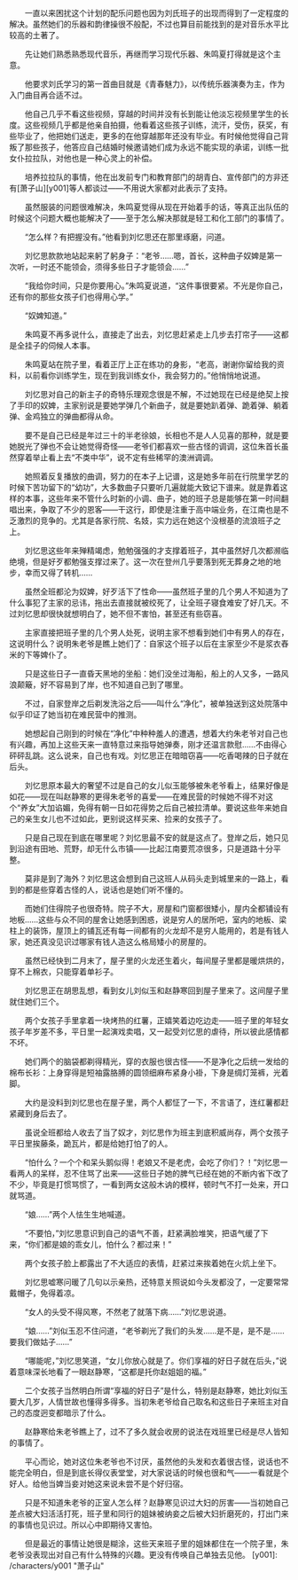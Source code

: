 　　一直以来困扰这个计划的配乐问题也因为刘氏班子的出现而得到了一定程度的解决。虽然她们的乐器和韵律操很不般配，不过也算目前能找到的是对音乐水平比较高的土著了。

　　先让她们熟悉熟悉现代音乐，再继而学习现代乐器、朱鸣夏打得就是这个主意。

　　他要求刘氏学习的第一首曲目就是《青春魅力》，以传统乐器演奏为主，作为入门曲目再合适不过。

　　他自己几乎不看这些视频，穿越的时间并没有长到能让他淡忘视频里学生的长度。这些视频几乎都是他亲自拍摄，他看着这些孩子训练，流汗，受伤，获奖，有些毕业了，他把她们送走，更多的在他穿越那年还没有毕业。有时候他觉得自己背叛了那些孩子，他答应自己结婚时候邀请她们成为永远不能实现的承诺，训练一批女仆拉拉队，对他也是一种心灵上的补偿。

　　培养拉拉队的事情，他在出发前专门和教育部门的胡青白、宣传部门的方非还有[萧子山][y001]等人都谈过——不用说大家都对此表示了支持。

　　虽然服装的问题很难解决，朱鸣夏觉得从现在开始着手的话，等真正出队伍的时候这个问题大概也能解决了——至于怎么解决那就是轻工和化工部门的事情了。

　　“怎么样？有把握没有。”他看到刘忆思还在那里琢磨，问道。

　　刘忆思款款地站起来躬了躬身子：“老爷……嗯，首长，这种曲子奴婢是第一次听，一时还不能领会，须得多些日子才能领会……”

　　“我给你时间，只是你要用心。”朱鸣夏说道，“这件事很要紧。不光是你自己，还有你的那些女孩子们也得用心学。”

　　“奴婢知道。”

　　朱鸣夏不再多说什么，直接走了出去，刘忆思赶紧走上几步去打帘子——这都是全挂子的伺候人本事。

　　朱鸣夏站在院子里，看着正厅上正在练功的身影，“老高，谢谢你留给我的资料，以前看你训练学生，现在到我训练女仆，我会努力的。”他悄悄地说道。

　　刘忆思对自己的新主子的奇特乐理观念很是不解，不过她现在已经是绝契上按了手印的奴婢，主家别说是要她学弹几个新曲子，就是要她趴着弹、跪着弹、躺着弹、金鸡独立的弹曲都得从命。

　　要不是自己已经是年过三十的半老徐娘，长相也不是人人见喜的那种，就是要她脱光了弹也不会让她觉得奇怪——老爷们都喜欢一些古怪的调调，这位朱首长虽然穿着举止看上去“不类中华”，说不定有些稀罕的澳洲调调。

　　她照着反复播放的曲调，努力的在本子上记谱，这是她多年前在行院里学艺的时候下苦功留下的“幼功”，大多数曲子只要听几遍就能大致记下谱来。就是靠着这样的本事，这些年来不管什么时新的小调、曲子，她的班子总是能够在第一时间翻唱出来，争取了不少的恩客——干这行，即使是注重于高中端业务，在江南也是不乏激烈的竞争的。尤其是各家行院、名妓，实力远在她这个没根基的流浪班子之上。

　　刘忆思这些年来殚精竭虑，勉勉强强的才支撑着班子，其中虽然好几次都濒临绝境，但是好歹都勉强支撑过来了。这一次在登州几乎要落到死无葬身之地的地步，幸而又得了转机……

　　虽然全班都沦为奴婢，好歹活下了性命——虽然班子里的几个男人不知道为了什么事犯了主家的忌讳，拖出去直接就被绞死了，让全班子寝食难安了好几天。不过刘忆思却很快就想明白了，她不但不害怕，甚至还有些窃喜。

　　主家直接把班子里的几个男人处死，说明主家不想看到她们中有男人的存在，这说明什么？说明朱老爷是瞧上她们了：自家这个班子以后在主家至少不是浆衣舂米的下等婢仆了。

　　只是这些日子一直昏天黑地的坐船：她们没坐过海船，船上的人又多，一路风浪颠簸，好不容易到了岸，也不知道自己到了哪里。

　　不过，自家登岸之后剃发洗浴之后——叫什么“净化”，被单独送到这处院落中似乎印证了她当初在难民营中的推测。

　　她想起自己刚到的时候在“净化”中种种羞人的遭遇，想着大约朱老爷对自己也有兴趣，再加上这些天来一直特意过来指导她弹奏，刚才还温言款慰……不由得心砰砰乱跳。这么说来，自己也有戏。刘忆思正在暗暗窃喜——吃香喝辣的日子就在后头。

　　刘忆思原本最大的奢望不过是自己的女儿似玉能够被朱老爷看上，结果好像是如花——现在叫赵静寒的更得朱老爷的喜爱——在难民营的时候她不得不对这个“养女”大加谄媚，免得有朝一日如花得势之后自己被拉清单。要说这些年来她自己的亲生女儿也不过如此，更别说这样买来、捡来的女孩子了。

　　只是自己现在到底在哪里呢？刘忆思最不安的就是这点了。登岸之后，她只见到沿途有田地、荒野，却无什么市镇——比起江南要荒凉很多，只是道路十分平整。

　　莫非是到了海外？刘忆思这会想到自己这班人从码头走到城里来的一路上，看到的都是些穿着古怪的人，说话也是她们听不懂的。

　　而她们住得院子也很奇特。院子不大，房屋和门窗都很矮小，屋内全都铺设有地板……这些与众不同的屋舍让她感到困惑，说是穷人的居所吧，室内的地板、梁柱上的装饰，屋顶上的铺瓦还有每一间都有的火龙却不是穷人能用的，若是有钱人家，她还真没见识过哪家有钱人造这么格局矮小的房屋的。

　　虽然已经快到二月末了，屋子里的火龙还生着火，每间屋子里都是暖烘烘的，穿不上棉衣，只能穿着单衫子。

　　刘忆思正在胡思乱想，看到女儿刘似玉和赵静寒回到屋子里来了。这间屋子里就住她们三个。

　　两个女孩子手里拿着一块烤热的红薯，正嬉笑着边吃边走——班子里的年轻女孩子年岁差不多，平日里一起演戏卖唱，又一起受刘忆思的虐待，所以彼此感情都不坏。

　　她们两个的脑袋都剃得精光，穿的衣服也很古怪——不是净化之后统一发给的棉布长衫：上身穿得是短袖露胳膊的圆领细麻布紧身小褂，下身是绸灯笼裤，光着脚。

　　大约是没料到刘忆思也在屋子里，两个人都怔了一下，不言语了，连红薯都赶紧藏到身后去了。

　　虽说全班都给人收去了当了奴才，刘忆思作为班主到底积威尚存，两个女孩子平日里挨藤条，跪瓦片，都是给她打怕了的人。

　　“怕什么？一个个和呆头鹅似得！老娘又不是老虎，会吃了你们？！”刘忆思一看两人的呆样，忍不住骂了出来——这些日子她的脾气已经在她的不断内省下改了不少，毕竟是打惯骂惯了，一看到两女这般木讷的模样，顿时气不打一处来，开口就骂道。

　　“娘……”两个人怯生生地喊道。

　　“不要怕，”刘忆思意识到自己的语气不善，赶紧满脸堆笑，把语气缓了下来，“你们都是娘的乖女儿，怕什么？都过来！”

　　两个女孩子脸上都露出了不大适应的表情，赶紧过来挨着她在火炕上坐下。

　　刘忆思嘘寒问暖了几句以示亲热，还特意关照说如今头发都没了，一定要常常戴帽子，免得着凉。

　　“女人的头受不得风寒，不然老了就落下病……”刘忆思说道。

　　“娘……”刘似玉忍不住问道，“老爷剃光了我们的头发……是不是，是不是……要我们做姑子……”

　　“哪能呢，”刘忆思笑道，“女儿你放心就是了。你们享福的好日子就在后头，”说着意味深长地看了一眼赵静寒，“这都是托你赵姐姐的福。”

　　二个女孩子当然明白所谓“享福的好日子”是什么，特别是赵静寒，她比刘似玉要大几岁，人情世故也懂得多得多。当初朱老爷给自己取名和这些日子来班主对自己的态度迥变都暗示了什么。

　　赵静寒给朱老爷瞧上了，过不了多久就会收房的说法在戏班里已经是尽人皆知的事情了。

　　平心而论，她对这位朱老爷也不讨厌，虽然他的头发和衣着很古怪，说话也不能完全明白，但是到底长得仪表堂堂，对大家说话的时候也很和气——一看就是个好人。给他当婢当妾对她这来说未尝不是个好归宿。

　　只是不知道朱老爷的正室人怎么样？赵静寒见识过大妇的厉害——当初她自己差点被大妇活活打死，班子里和同行的姐妹被纳妾之后被大妇折磨死的，打出门来的事情也见识过。所以心中即期待又害怕。

　　但是最近的事情让她很是糊涂，这些天来班子里的姐妹都住在一个院子里，朱老爷没表现出对自己有什么特殊的兴趣。更没有传唤自己单独去见他。
[y001]: /characters/y001 "萧子山"
